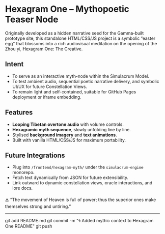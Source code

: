 
# Hexagram One – Mythopoetic Teaser Node

Originally developed as a hidden narrative seed for the Gamma-built prototype site, this standalone HTML/CSS/JS project is a symbolic “easter egg” that blossoms into a rich audiovisual meditation on the opening of the Zhou yi, Hexagram One: The Creative.

## Intent

- To serve as an interactive myth-node within the Simulacrum Model.
- To test ambient audio, sequential poetic narrative delivery, and symbolic UI/UX for future Constellation Views.
- To remain light and self-contained, suitable for GitHub Pages deployment or iframe embedding.

## Features

- **Looping Tibetan overtone audio** with volume controls.
- **Hexagramic myth sequence**, slowly unfolding line by line.
- Stylised **background imagery** and **text animations**.
- Built with vanilla HTML/CSS/JS for maximum portability.

## Future Integrations

- Plug into `/frontend/hexagram-myth/` under the `simulacrum-engine` monorepo.
- Fetch text dynamically from JSON for future extensibility.
- Link outward to dynamic constellation views, oracle interactions, and lore docs.

🜁 “The movement of Heaven is full of power; thus the superior ones make themselves strong and untiring.”

---

git add README.md
git commit -m "🌀 Added mythic context to Hexagram One README"
git push

